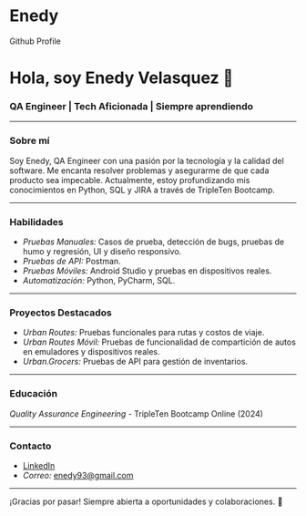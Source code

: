 # Enedy
Github Profile

# Hola, soy Enedy Velasquez 👋

### QA Engineer | Tech Aficionada | Siempre aprendiendo

---

### Sobre mí

Soy Enedy, QA Engineer con una pasión por la tecnología y la calidad del software. Me encanta resolver problemas y asegurarme de que cada producto sea impecable. Actualmente, estoy profundizando mis conocimientos en Python, SQL y JIRA a través de TripleTen Bootcamp.

---

### Habilidades

- *Pruebas Manuales:* Casos de prueba, detección de bugs, pruebas de humo y regresión, UI y diseño responsivo.
- *Pruebas de API:* Postman.
- *Pruebas Móviles:* Android Studio y pruebas en dispositivos reales.
- *Automatización:* Python, PyCharm, SQL.

---

### Proyectos Destacados

- *Urban Routes:* Pruebas funcionales para rutas y costos de viaje.
- *Urban Routes Móvil:* Pruebas de funcionalidad de compartición de autos en emuladores y dispositivos reales.
- *Urban.Grocers:* Pruebas de API para gestión de inventarios.

---

### Educación

*Quality Assurance Engineering* - TripleTen Bootcamp Online (2024)

---

### Contacto

- [LinkedIn](www.linkedin.com/in/enedy-velásquez-fernández-qaengineer-testingdesoftware)
- *Correo:* enedy93@gmail.com

---

¡Gracias por pasar! Siempre abierta a oportunidades y colaboraciones. 🚀
